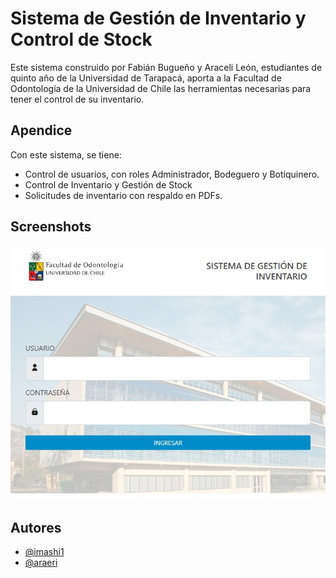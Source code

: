 
# Sistema de Gestión de Inventario y Control de Stock
Este sistema construido por Fabián Bugueño y Araceli León, estudiantes de quinto año de la Universidad de Tarapacá, aporta a la Facultad de Odontología de la Universidad de Chile las herramientas necesarias para tener el control de su inventario.


## Apendice

Con este sistema, se tiene:

- Control de usuarios, con roles Administrador, Bodeguero y Botiquinero.
- Control de Inventario y Gestión de Stock
- Solicitudes de inventario con respaldo en PDFs.



## Screenshots

![Login Sistema](/loginSistema.jpg?raw=true "Imagen Inicio de Sesión")

## Autores

- [@imashi1](https://www.github.com/imashi1)
- [@araeri](https://www.github.com/araeri)
